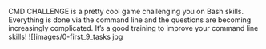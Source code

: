 CMD CHALLENGE is a pretty cool game challenging you on Bash skills. Everything is done via the command line and the questions are becoming increasingly complicated. It’s a good training to improve your command line skills!
![]images/0-first_9_tasks jpg
